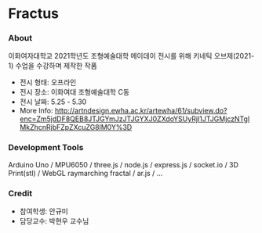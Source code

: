 # Fractus
### About
이화여자대학교 2021학년도 조형예술대학 메이데이 전시를 위해 키네틱 오브제(2021-1) 수업을 수강하며 제작한 작품<br>
- 전시 형태: 오프라인<br>
- 전시 장소: 이화여대 조형예술대학 C동 <br>
- 전시 날짜: 5.25 - 5.30<br>
- More Info: http://artndesign.ewha.ac.kr/artewha/61/subview.do?enc=Zm5jdDF8QEB8JTJGYmJzJTJGYXJ0ZXdoYSUyRjI1JTJGMjczNTglMkZhcnRjbFZpZXcuZG8lM0Y%3D

### Development Tools
Arduino Uno /
MPU6050 /
three.js /
node.js /
express.js /
socket.io /
3D Print(stl) /
WebGL raymarching fractal /
ar.js / 
...

### Credit
- 참여학생: 안규미<br>
- 담당교수: 박현우 교수님<br> 
